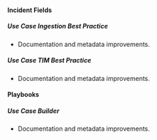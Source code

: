 
#### Incident Fields

##### Use Case Ingestion Best Practice

- Documentation and metadata improvements.
##### Use Case TIM Best Practice

- Documentation and metadata improvements.

#### Playbooks

##### Use Case Builder

- Documentation and metadata improvements.

